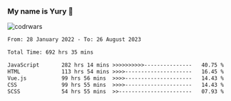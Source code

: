 ### My name is Yury 👋 
![codrwars](https://www.codewars.com/users/litury/badges/micro) 


<!--START_SECTION:waka-->

```txt
From: 28 January 2022 - To: 26 August 2023

Total Time: 692 hrs 35 mins

JavaScript       282 hrs 14 mins >>>>>>>>>>---------------   40.75 %
HTML             113 hrs 54 mins >>>>---------------------   16.45 %
Vue.js           99 hrs 56 mins  >>>>---------------------   14.43 %
CSS              99 hrs 55 mins  >>>>---------------------   14.43 %
SCSS             54 hrs 55 mins  >>-----------------------   07.93 %
```

<!--END_SECTION:waka-->

